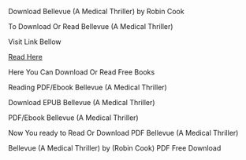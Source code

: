 Download Bellevue (A Medical Thriller) by Robin Cook

To Download Or Read Bellevue (A Medical Thriller)

Visit Link Bellow

[Read Here](https://mobionlines.web.app/via/209455840-bellevue)

Here You Can Download Or Read Free Books

Reading PDF/Ebook Bellevue (A Medical Thriller)

Download EPUB Bellevue (A Medical Thriller)

PDF/Ebook Bellevue (A Medical Thriller)

Now You ready to Read Or Download PDF Bellevue (A Medical Thriller)

Bellevue (A Medical Thriller) by (Robin Cook) PDF Free Download
